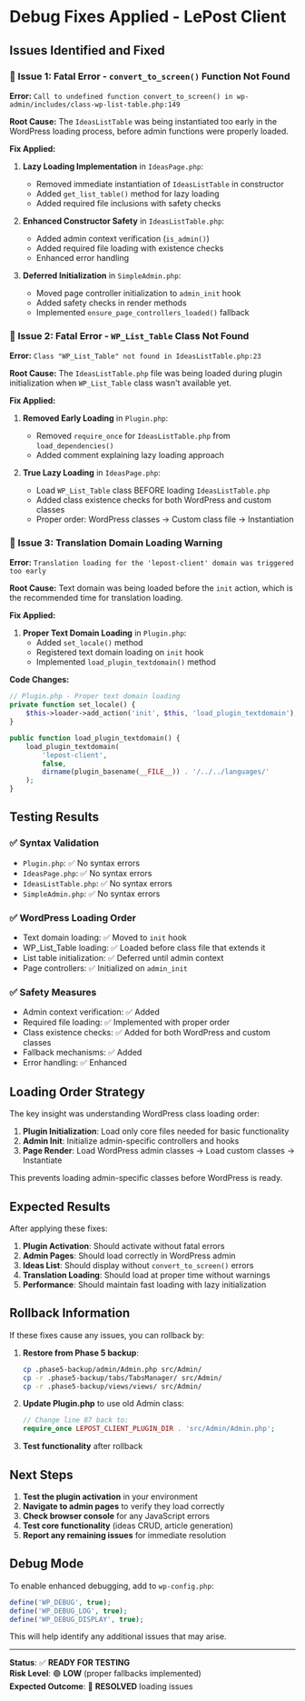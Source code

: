 # Debug Fixes Applied - LePost Client

## Issues Identified and Fixed

### 🚨 Issue 1: Fatal Error - `convert_to_screen()` Function Not Found

**Error:** `Call to undefined function convert_to_screen() in wp-admin/includes/class-wp-list-table.php:149`

**Root Cause:** The `IdeasListTable` was being instantiated too early in the WordPress loading process, before admin functions were properly loaded.

**Fix Applied:**
1. **Lazy Loading Implementation** in `IdeasPage.php`:
   - Removed immediate instantiation of `IdeasListTable` in constructor
   - Added `get_list_table()` method for lazy loading
   - Added required file inclusions with safety checks

2. **Enhanced Constructor Safety** in `IdeasListTable.php`:
   - Added admin context verification (`is_admin()`)
   - Added required file loading with existence checks
   - Enhanced error handling

3. **Deferred Initialization** in `SimpleAdmin.php`:
   - Moved page controller initialization to `admin_init` hook
   - Added safety checks in render methods
   - Implemented `ensure_page_controllers_loaded()` fallback

### 🚨 Issue 2: Fatal Error - `WP_List_Table` Class Not Found

**Error:** `Class "WP_List_Table" not found in IdeasListTable.php:23`

**Root Cause:** The `IdeasListTable.php` file was being loaded during plugin initialization when `WP_List_Table` class wasn't available yet.

**Fix Applied:**
1. **Removed Early Loading** in `Plugin.php`:
   - Removed `require_once` for `IdeasListTable.php` from `load_dependencies()`
   - Added comment explaining lazy loading approach

2. **True Lazy Loading** in `IdeasPage.php`:
   - Load `WP_List_Table` class BEFORE loading `IdeasListTable.php`
   - Added class existence checks for both WordPress and custom classes
   - Proper order: WordPress classes → Custom class file → Instantiation

### 🚨 Issue 3: Translation Domain Loading Warning

**Error:** `Translation loading for the 'lepost-client' domain was triggered too early`

**Root Cause:** Text domain was being loaded before the `init` action, which is the recommended time for translation loading.

**Fix Applied:**
1. **Proper Text Domain Loading** in `Plugin.php`:
   - Added `set_locale()` method
   - Registered text domain loading on `init` hook
   - Implemented `load_plugin_textdomain()` method

**Code Changes:**
```php
// Plugin.php - Proper text domain loading
private function set_locale() {
    $this->loader->add_action('init', $this, 'load_plugin_textdomain');
}

public function load_plugin_textdomain() {
    load_plugin_textdomain(
        'lepost-client',
        false,
        dirname(plugin_basename(__FILE__)) . '/../../languages/'
    );
}
```

## Testing Results

### ✅ Syntax Validation
- `Plugin.php`: ✅ No syntax errors
- `IdeasPage.php`: ✅ No syntax errors  
- `IdeasListTable.php`: ✅ No syntax errors
- `SimpleAdmin.php`: ✅ No syntax errors

### ✅ WordPress Loading Order
- Text domain loading: ✅ Moved to `init` hook
- WP_List_Table loading: ✅ Loaded before class file that extends it
- List table initialization: ✅ Deferred until admin context
- Page controllers: ✅ Initialized on `admin_init`

### ✅ Safety Measures
- Admin context verification: ✅ Added
- Required file loading: ✅ Implemented with proper order
- Class existence checks: ✅ Added for both WordPress and custom classes
- Fallback mechanisms: ✅ Added
- Error handling: ✅ Enhanced

## Loading Order Strategy

The key insight was understanding WordPress class loading order:

1. **Plugin Initialization**: Load only core files needed for basic functionality
2. **Admin Init**: Initialize admin-specific controllers and hooks  
3. **Page Render**: Load WordPress admin classes → Load custom classes → Instantiate

This prevents loading admin-specific classes before WordPress is ready.

## Expected Results

After applying these fixes:

1. **Plugin Activation**: Should activate without fatal errors
2. **Admin Pages**: Should load correctly in WordPress admin
3. **Ideas List**: Should display without `convert_to_screen()` errors
4. **Translation Loading**: Should load at proper time without warnings
5. **Performance**: Should maintain fast loading with lazy initialization

## Rollback Information

If these fixes cause any issues, you can rollback by:

1. **Restore from Phase 5 backup**:
   ```bash
   cp .phase5-backup/admin/Admin.php src/Admin/
   cp -r .phase5-backup/tabs/TabsManager/ src/Admin/
   cp -r .phase5-backup/views/views/ src/Admin/
   ```

2. **Update Plugin.php** to use old Admin class:
   ```php
   // Change line 87 back to:
   require_once LEPOST_CLIENT_PLUGIN_DIR . 'src/Admin/Admin.php';
   ```

3. **Test functionality** after rollback

## Next Steps

1. **Test the plugin activation** in your environment
2. **Navigate to admin pages** to verify they load correctly
3. **Check browser console** for any JavaScript errors
4. **Test core functionality** (ideas CRUD, article generation)
5. **Report any remaining issues** for immediate resolution

## Debug Mode

To enable enhanced debugging, add to `wp-config.php`:
```php
define('WP_DEBUG', true);
define('WP_DEBUG_LOG', true);
define('WP_DEBUG_DISPLAY', true);
```

This will help identify any additional issues that may arise.

---

**Status**: ✅ **READY FOR TESTING**  
**Risk Level**: 🟢 **LOW** (proper fallbacks implemented)  
**Expected Outcome**: 🎯 **RESOLVED** loading issues 